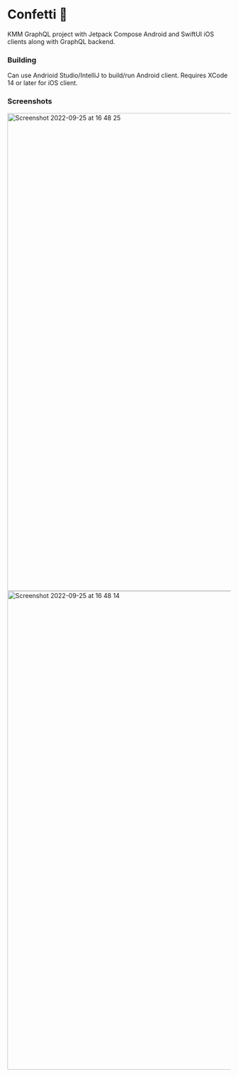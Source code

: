 # Confetti 🎊

KMM GraphQL project with Jetpack Compose Android and SwiftUI iOS clients along with GraphQL backend.

### Building
Can use Andrioid Studio/IntelliJ to build/run Android client.  Requires XCode 14 or later for iOS client.


### Screenshots 



<img width="1079" alt="Screenshot 2022-09-25 at 16 48 25" src="https://user-images.githubusercontent.com/6302/192152565-2c1db1f5-43dc-462b-9624-fe78f909b197.png">

<img width="1081" alt="Screenshot 2022-09-25 at 16 48 14" src="https://user-images.githubusercontent.com/6302/192152571-3f697d34-5b26-4111-b1ea-60e98de60ffa.png">
